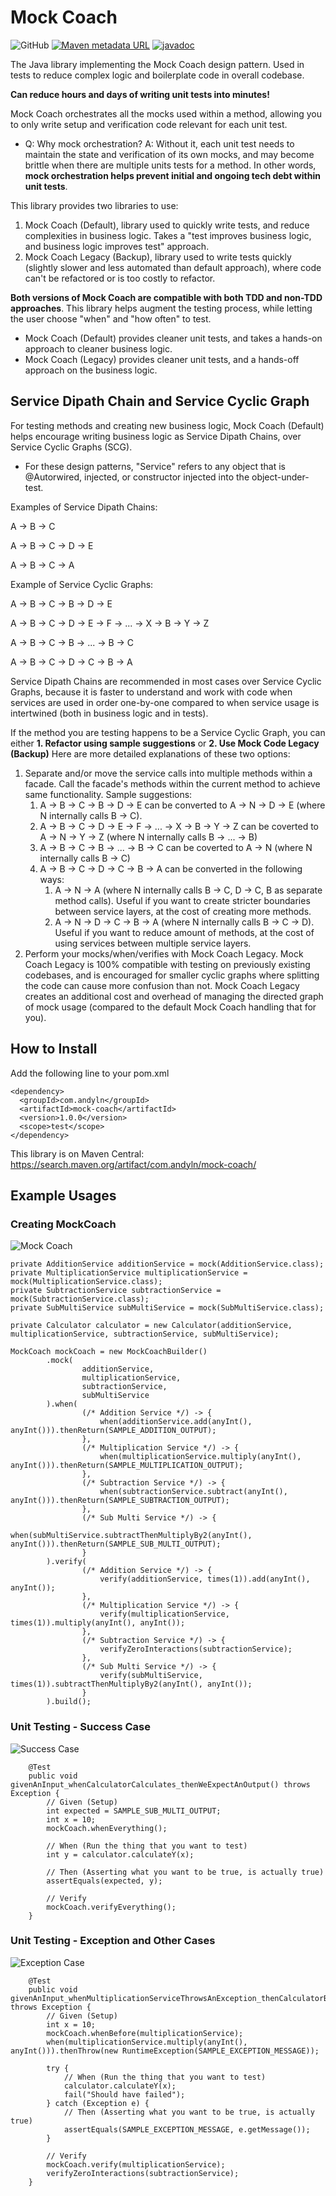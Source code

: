 # Mock Coach

![GitHub](https://img.shields.io/github/license/NguyenAndrew/Mock-Coach)
[![Maven metadata URL](https://img.shields.io/maven-metadata/v?metadataUrl=https%3A%2F%2Frepo1.maven.org%2Fmaven2%2Fcom%2Fandyln%2Fmock-coach%2Fmaven-metadata.xml)](https://search.maven.org/artifact/com.andyln/mock-coach)
[![javadoc](https://javadoc.io/badge2/com.andyln/mock-coach/javadoc.svg)](https://javadoc.io/doc/com.andyln/mock-coach)

The Java library implementing the Mock Coach design pattern. Used in tests to reduce complex logic and boilerplate code in overall codebase.

**Can reduce hours and days of writing unit tests into minutes!** 

Mock Coach orchestrates all the mocks used within a method, allowing you to only write setup and verification code relevant for each unit test.

* Q: Why mock orchestration? A: Without it, each unit test needs to maintain the state and verification of its own mocks, and may become brittle when there are multiple units tests for a method. In other words, **mock orchestration helps prevent initial and ongoing tech debt within unit tests**.

This library provides two libraries to use:

1. Mock Coach (Default), library used to quickly write tests, and reduce complexities in business logic. Takes a "test improves business logic, and business logic improves test" approach.
2. Mock Coach Legacy (Backup), library used to write tests quickly (slightly slower and less automated than default approach), where code can't be refactored or is too costly to refactor. 

**Both versions of Mock Coach are compatible with both TDD and non-TDD approaches**. This library helps augment the testing process, while letting the user choose "when" and "how often" to test. 

* Mock Coach (Default) provides cleaner unit tests, and takes a hands-on approach to cleaner business logic. 
* Mock Coach (Legacy) provides cleaner unit tests, and a hands-off approach on the business logic.

## Service Dipath Chain and Service Cyclic Graph

For testing methods and creating new business logic, Mock Coach (Default) helps encourage writing business logic as Service Dipath Chains, over Service Cyclic Graphs (SCG).

* For these design patterns, "Service" refers to any object that is @Autorwired, injected, or constructor injected into the object-under-test.

Examples of Service Dipath Chains:

A -> B -> C

A -> B -> C -> D -> E

A -> B -> C -> A

Example of Service Cyclic Graphs:

A -> B -> C -> B -> D -> E

A -> B -> C -> D -> E -> F -> ... -> X -> B -> Y -> Z

A -> B -> C -> B -> ... -> B -> C

A -> B -> C -> D -> C -> B -> A

Service Dipath Chains are recommended in most cases over Service Cyclic Graphs, because it is faster to understand and work with code when services are used in order one-by-one compared to when service usage is intertwined (both in business logic and in tests).

If the method you are testing happens to be a Service Cyclic Graph, you can either **1. Refactor using sample suggestions** or **2. Use Mock Code Legacy (Backup)** Here are more detailed explanations of these two options:

1. Separate and/or move the service calls into multiple methods within a facade. Call the facade's methods within the current method to achieve same functionality. Sample suggestions: 
    1. A -> B -> C -> B -> D -> E can be converted to A -> N -> D -> E (where N internally calls B -> C).
    2. A -> B -> C -> D -> E -> F -> ... -> X -> B -> Y -> Z can be coverted to A -> N -> Y -> Z (where N internally calls B -> ... -> B)
    3. A -> B -> C -> B -> ... -> B -> C can be coverted to A -> N (where N internally calls B -> C)
    4. A -> B -> C -> D -> C -> B -> A can be converted in the following ways:
        1. A -> N -> A (where N internally calls B -> C, D -> C, B as separate method calls). Useful if you want to create stricter boundaries between service layers, at the cost of creating more methods.
        2. A -> N -> D -> C -> B -> A (where N internally calls B -> C -> D). Useful if you want to reduce amount of methods, at the cost of using services between multiple service layers.  
2. Perform your mocks/when/verifies with Mock Coach Legacy. Mock Coach Legacy is 100% compatible with testing on previously existing codebases, and is encouraged for smaller cyclic graphs where splitting the code can cause more confusion than not. Mock Coach Legacy creates an additional cost and overhead of managing the directed graph of mock usage (compared to the default Mock Coach handling that for you).

## How to Install

Add the following line to your pom.xml

```
<dependency>
  <groupId>com.andyln</groupId>
  <artifactId>mock-coach</artifactId>
  <version>1.0.0</version>
  <scope>test</scope>
</dependency>
```

This library is on Maven Central: https://search.maven.org/artifact/com.andyln/mock-coach/

## Example Usages

### Creating MockCoach

![Mock Coach](docs/images/MockCoach.PNG)

```
private AdditionService additionService = mock(AdditionService.class);
private MultiplicationService multiplicationService = mock(MultiplicationService.class);
private SubtractionService subtractionService = mock(SubtractionService.class);
private SubMultiService subMultiService = mock(SubMultiService.class);

private Calculator calculator = new Calculator(additionService, multiplicationService, subtractionService, subMultiService);

MockCoach mockCoach = new MockCoachBuilder()
        .mock(
                additionService,
                multiplicationService,
                subtractionService,
                subMultiService
        ).when(
                (/* Addition Service */) -> {
                    when(additionService.add(anyInt(), anyInt())).thenReturn(SAMPLE_ADDITION_OUTPUT);
                },
                (/* Multiplication Service */) -> {
                    when(multiplicationService.multiply(anyInt(), anyInt())).thenReturn(SAMPLE_MULTIPLICATION_OUTPUT);
                },
                (/* Subtraction Service */) -> {
                    when(subtractionService.subtract(anyInt(), anyInt())).thenReturn(SAMPLE_SUBTRACTION_OUTPUT);
                },
                (/* Sub Multi Service */) -> {
                    when(subMultiService.subtractThenMultiplyBy2(anyInt(), anyInt())).thenReturn(SAMPLE_SUB_MULTI_OUTPUT);
                }
        ).verify(
                (/* Addition Service */) -> {
                    verify(additionService, times(1)).add(anyInt(), anyInt());
                },
                (/* Multiplication Service */) -> {
                    verify(multiplicationService, times(1)).multiply(anyInt(), anyInt());
                },
                (/* Subtraction Service */) -> {
                    verifyZeroInteractions(subtractionService);
                },
                (/* Sub Multi Service */) -> {
                    verify(subMultiService, times(1)).subtractThenMultiplyBy2(anyInt(), anyInt());
                }
        ).build();
```

### Unit Testing - Success Case
![Success Case](docs/images/SuccessCase.PNG)
```
    @Test
    public void givenAnInput_whenCalculatorCalculates_thenWeExpectAnOutput() throws Exception {
        // Given (Setup)
        int expected = SAMPLE_SUB_MULTI_OUTPUT;
        int x = 10;
        mockCoach.whenEverything();

        // When (Run the thing that you want to test)
        int y = calculator.calculateY(x);

        // Then (Asserting what you want to be true, is actually true)
        assertEquals(expected, y);

        // Verify
        mockCoach.verifyEverything();
    }
```

### Unit Testing - Exception and Other Cases
![Exception Case](docs/images/ExceptionCase.PNG)
```
    @Test
    public void givenAnInput_whenMultiplicationServiceThrowsAnException_thenCalculatorBubblesThatExceptionUp() throws Exception {
        // Given (Setup)
        int x = 10;
        mockCoach.whenBefore(multiplicationService);
        when(multiplicationService.multiply(anyInt(), anyInt())).thenThrow(new RuntimeException(SAMPLE_EXCEPTION_MESSAGE));

        try {
            // When (Run the thing that you want to test)
            calculator.calculateY(x);
            fail("Should have failed");
        } catch (Exception e) {
            // Then (Asserting what you want to be true, is actually true)
            assertEquals(SAMPLE_EXCEPTION_MESSAGE, e.getMessage());
        }

        // Verify
        mockCoach.verify(multiplicationService);
        verifyZeroInteractions(subtractionService);
    }
```
